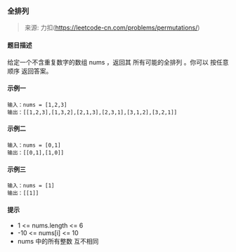 ### 全排列
> 来源: 力扣(https://leetcode-cn.com/problems/permutations/)

#### 题目描述
给定一个不含重复数字的数组 nums ，返回其 所有可能的全排列 。你可以 按任意顺序 返回答案。

#### 示例一
```
输入：nums = [1,2,3]
输出：[[1,2,3],[1,3,2],[2,1,3],[2,3,1],[3,1,2],[3,2,1]]
```

#### 示例二
```
输入：nums = [0,1]
输出：[[0,1],[1,0]]
```

#### 示例三
```
输入：nums = [1]
输出：[[1]]
```

#### 提示
- 1 <= nums.length <= 6
- -10 <= nums[i] <= 10
- nums 中的所有整数 互不相同